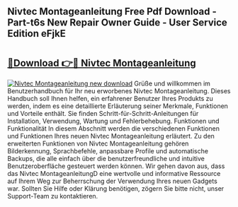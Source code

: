 ## Nivtec Montageanleitung Free Pdf Download - Part-t6s New Repair Owner Guide - User Service Edition eFjkE

# <h2><a href="http://df7rr2a.blite.top/?on=Nivtec+Montageanleitung">🔗Download 👉🔴 Nivtec Montageanleitung</a></h2>

[![Nivtec Montageanleitung new download](https://i.imgur.com/lujVjoI.png)](http://df7rr2a.blite.top/?on=Nivtec+Montageanleitung)
Grüße und willkommen im Benutzerhandbuch für Ihr neu erworbenes Nivtec Montageanleitung. Dieses Handbuch soll Ihnen helfen, ein erfahrener Benutzer Ihres Produkts zu werden, indem es eine detaillierte Erläuterung seiner Merkmale, Funktionen und Vorteile enthält. Sie finden Schritt-für-Schritt-Anleitungen für Installation, Verwendung, Wartung und Fehlerbehebung. Funktionen und Funktionalität In diesem Abschnitt werden die verschiedenen Funktionen und Funktionen Ihres neuen Nivtec Montageanleitung erläutert. Zu den erweiterten Funktionen von Nivtec Montageanleitung gehören Bilderkennung, Sprachbefehle, anpassbare Profile und automatische Backups, die alle einfach über die benutzerfreundliche und intuitive Benutzeroberfläche gesteuert werden können. Wir gehen davon aus, dass das Nivtec MontageanleitungD eine wertvolle und informative Ressource auf Ihrem Weg zur Beherrschung der Verwendung Ihres neuen Gadgets war. Sollten Sie Hilfe oder Klärung benötigen, zögern Sie bitte nicht, unser Support-Team zu kontaktieren.
